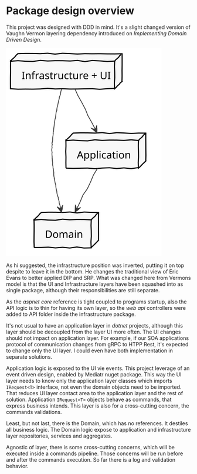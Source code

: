 # Package design overview

This project was designed with DDD in mind. It's a slight changed version of Vaughn Vermon layering dependency introduced on _Implementing Domain Driven Design_.

![Package design](diagrams/PackageDivision.svg)

As hi suggested, the infrastructure position was inverted, putting it on top despite to leave it in the bottom. He changes the traditional view of Eric Evans to better applied DIP and SRP. What was changed here from Vermons model is that the UI and Infrastructure layers have been squashed into as single package, although their responsibilities are still separate.

As the *aspnet core* reference is tight coupled to programs startup, also the API logic is to thin for having its own layer, so the *web api* controllers were added to API folder inside the infrastructure package.

It's not usual to have an application layer in *dotnet* projects, although this layer should be decoupled from the layer UI more often. The UI changes should not impact on application layer. For example, if our SOA applications protocol of communication changes from gRPC to HTPP Rest, it's expected to change only the UI layer. I could even have both implementation in separate solutions.

Application logic is exposed to the UI vie events. This project leverage of an event driven design, enabled by Mediatr nuget package. This way the UI layer needs to know only the application layer classes which imports `IRequest<T>` interface, not even the domain objects need to be imported. That reduces UI layer contact area to the application layer and the rest of solution. Application `IRequest<T>` objects behave as commands, that express business intends. This layer is also for a cross-cutting concern, the commands validations.

Least, but not last, there is the Domain, which has no references. It destiles all business logic. The Domain logic expose to application and infrastructure layer repositories, services and aggregates.

Agnostic of layer, there is some cross-cutting concerns, which will be executed inside a commands pipeline. Those concerns will be run before and after the commands execution. So far there is a log and validation behavior.